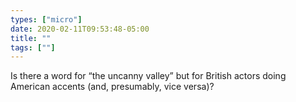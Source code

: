 ```yaml
---
types: ["micro"]
date: 2020-02-11T09:53:48-05:00
title: ""
tags: [""]
---
```

Is there a word for “the uncanny valley” but for British actors doing American accents (and, presumably, vice versa)?
